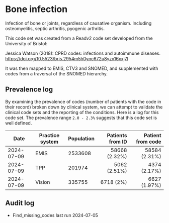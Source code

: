 # Bone infection

Infection of bone or joints, regardless of causative organism. Including osteomyelitis, septic arthritis, pyogenic arthritis.

This code set was created from a Readv2 code set developed from the University of Bristol:

Jessica Watson (2018): CPRD codes: infections and autoimmune diseases. https://doi.org/10.5523/bris.2954m5h0ync672u8yzx16xxj7l

It was then mapped to EMIS, CTV3 and SNOMED, and supplemented with codes from a traversal of the SNOMED hierarchy.

## Prevalence log

By examining the prevalence of codes (number of patients with the code in their record) broken down by clinical system, we can attempt to validate the clinical code sets and the reporting of the conditions. Here is a log for this code set. The prevalence range `2.0 - 2.3%` suggests that this code set is well defined.

| Date       | Practice system | Population | Patients from ID | Patient from code |
| ---------- | --------------- | ---------- | ---------------: | ----------------: |
| 2024-07-09 | EMIS            | 2533608    |    58668 (2.32%) |     58584 (2.31%) |
| 2024-07-09 | TPP             | 201974     |     5062 (2.51%) |      4374 (2.17%) |
| 2024-07-09 | Vision          | 335755     |        6718 (2%) |      6627 (1.97%) |

## Audit log

- Find_missing_codes last run 2024-07-05
